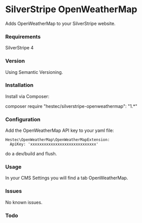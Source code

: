# SilverStripe OpenWeatherMap #

Adds OpenWeatherMap to your SilverStripe website.

### Requirements ###

SilverStripe 4

### Version ###

Using Semantic Versioning.

### Installation ###

Install via Composer:

composer require "hestec/silverstripe-openweathermap": "1.*"

### Configuration ###

Add the OpenWeatherMap API key to your yaml file:
```
Hestec\OpenWeatherMap\OpenWeatherMapExtension:
  ApiKey: 'xxxxxxxxxxxxxxxxxxxxxxxxxxxxx'
  ```

do a dev/build and flush.

### Usage ###

In your CMS Settings you will find a tab OpenWeatherMap.

### Issues ###

No known issues.

### Todo ###
